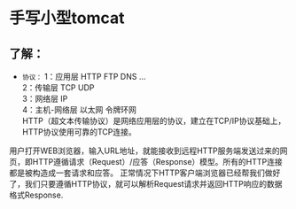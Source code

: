 手写小型tomcat
====
了解：
----
* `协议：`
1：应用层 HTTP FTP DNS ...<br>
2：传输层 TCP UDP<br>
3：网络层 IP<br>
4：主机-网络层 以太网 令牌环网<br>
HTTP（超文本传输协议）是网络应用层的协议，建立在TCP/IP协议基础上，HTTP协议使用可靠的TCP连接。
 
用户打开WEB浏览器，输入URL地址，就能接收到远程HTTP服务端发送过来的网页，即HTTP遵循请求（Request）/应答（Response）模型。所有的HTTP连接都是被构造成一套请求和应答。
正常情况下HTTP客户端浏览器已经帮我们做好了，我们只要遵循HTTP协议，就可以解析Request请求并返回HTTP响应的数据格式Response.
